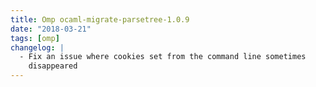 ```yaml
---
title: Omp ocaml-migrate-parsetree-1.0.9
date: "2018-03-21"
tags: [omp]
changelog: |
  - Fix an issue where cookies set from the command line sometimes
    disappeared
---
```


